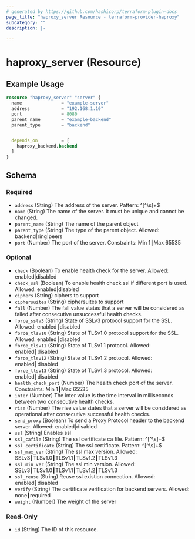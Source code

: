 ```yaml
---
# generated by https://github.com/hashicorp/terraform-plugin-docs
page_title: "haproxy_server Resource - terraform-provider-haproxy"
subcategory: ""
description: |-
  
---
```


# haproxy_server (Resource)



## Example Usage

```terraform
resource "haproxy_server" "server" {
  name               = "example-server"
  address            = "192.168.1.10"
  port               = 8080
  parent_name        = "example-backend"
  parent_type        = "backend"


  depends_on         = [
    haproxy_backend.backend
  ]
}
```

<!-- schema generated by tfplugindocs -->
## Schema

### Required

- `address` (String) The address of the server. Pattern: ^[^\s]+$
- `name` (String) The name of the server. It must be unique and cannot be changed.
- `parent_name` (String) The name of the parent object
- `parent_type` (String) The type of the parent object. Allowed: backend|ring|peers
- `port` (Number) The port of the server. Constraints: Min 1┃Max 65535

### Optional

- `check` (Boolean) To enable health check for the server. Allowed: enabled|disabled
- `check_ssl` (Boolean) To enable health check ssl if different port is used. Allowed: enabled|disabled
- `ciphers` (String) ciphers to support
- `ciphersuites` (String) ciphersuites to support
- `fall` (Number) The fall value states that a server will be considered as failed after consecutive unsuccessful health checks.
- `force_sslv3` (String) State of SSLv3 protocol support for the SSL. Allowed: enabled┃disabled
- `force_tlsv10` (String) State of TLSv1.0 protocol support for the SSL. Allowed: enabled┃disabled
- `force_tlsv11` (String) State of TLSv1.1 protocol. Allowed: enabled┃disabled
- `force_tlsv12` (String) State of TLSv1.2 protocol. Allowed: enabled┃disabled
- `force_tlsv13` (String) State of TLSv1.3 protocol. Allowed: enabled┃disabled
- `health_check_port` (Number) The health check port of the server. Constraints: Min 1┃Max 65535
- `inter` (Number) The inter value is the time interval in milliseconds between two consecutive health checks.
- `rise` (Number) The rise value states that a server will be considered as operational after consecutive successful health checks.
- `send_proxy` (Boolean) To send a Proxy Protocol header to the backend server. Allowed: enabled|disabled
- `ssl` (String) Enables ssl
- `ssl_cafile` (String) The ssl certificate ca file. Pattern: ^[^\s]+$
- `ssl_certificate` (String) The ssl certificate. Pattern: ^[^\s]+$
- `ssl_max_ver` (String) The ssl max version. Allowed: SSLv3┃TLSv1.0┃TLSv1.1┃TLSv1.2┃TLSv1.3
- `ssl_min_ver` (String) The ssl min version. Allowed: SSLv3┃TLSv1.0┃TLSv1.1┃TLSv1.2┃TLSv1.3
- `ssl_reuse` (String) Reuse ssl existion connection. Allowed: enabled┃disabled
- `verify` (String) The certificate verification for backend servers. Allowed: none┃required
- `weight` (Number) The weight of the server

### Read-Only

- `id` (String) The ID of this resource.
